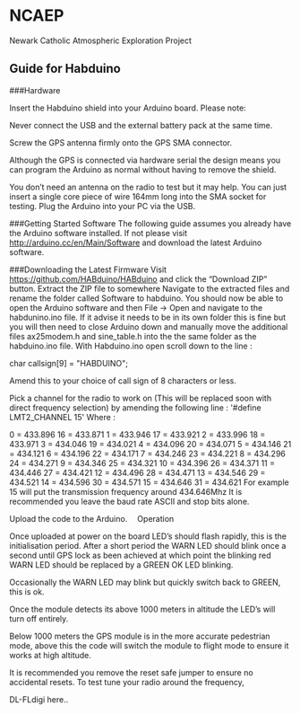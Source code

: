 # NCAEP
Newark Catholic Atmospheric Exploration Project


## Guide for Habduino

###Hardware

Insert the Habduino shield into your Arduino board. Please note:

Never connect the USB and the external battery pack at the same time.

Screw the GPS antenna firmly onto the GPS SMA connector.

Although the GPS is connected via hardware serial the design means you can program the Arduino as normal without having to remove the shield.

You don’t need an antenna on the radio to test but it may help. You can just insert a single core piece of wire 164mm long into the SMA socket for testing.
Plug the Arduino into your PC via the USB.

###Getting Started
Software
The following guide assumes you already have the Arduino software installed. If not please visit  http://arduino.cc/en/Main/Software and download the latest Arduino software.

###Downloading the Latest Firmware
Visit https://github.com/HABduino/HABduino and click the “Download ZIP” button.
Extract the ZIP file to somewhere
Navigate to the extracted files and rename the folder called Software to habduino.
You should now be able to open the Arduino software and then File -> Open and navigate to the habdunino.ino file. If it advise it needs to be in its own folder this is fine but you will then need to close Arduino down and manually move the additional files ax25modem.h and sine_table.h into the the same folder as the habduino.ino file.
With Habduino.ino open scroll down to the line :

char callsign[9] = "HABDUINO";

Amend this to your choice of call sign of 8 characters or less.

Pick a channel for the radio to work on (This will be replaced soon with direct frequency selection) by amending the following line :
'#define LMT2_CHANNEL 15'
Where :

 0  = 433.896  16 = 433.871
 1  = 433.946  17 = 433.921
 2  = 433.996  18 = 433.971
 3  = 434.046  19 = 434.021
 4  = 434.096  20 = 434.071
 5  = 434.146  21 = 434.121
 6  = 434.196  22 = 434.171
 7  = 434.246  23 = 434.221
 8  = 434.296  24 = 434.271
 9  = 434.346  25 = 434.321
 10 = 434.396  26 = 434.371
 11 = 434.446  27 = 434.421
 12 = 434.496  28 = 434.471
 13 = 434.546  29 = 434.521
 14 = 434.596  30 = 434.571
 15 = 434.646  31 = 434.621
For example 15 will put the transmission frequency around 434.646Mhz
It  is recommended you leave the baud rate ASCII and stop bits alone.  

Upload the code to the Arduino. 
Operation

Once uploaded at power on the board LED’s should flash rapidly, this is the initialisation period. After a short period the WARN LED should blink once a second until GPS lock as been achieved at which point the blinking red WARN LED should be replaced by a GREEN OK LED blinking.

Occasionally the WARN LED may blink but quickly switch back to GREEN, this is ok.

Once the module detects its above 1000 meters in altitude the LED’s will turn off entirely.

Below 1000 meters the GPS module is in the more accurate pedestrian mode, above this the code will switch the module to flight mode to ensure it works at high altitude.

It is recommended you remove the reset safe jumper to ensure no accidental resets.
To test tune your radio around the frequency,

DL-FLdigi here..
